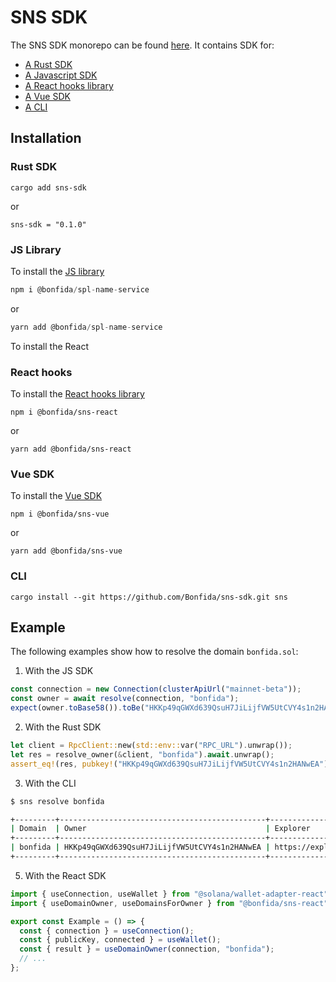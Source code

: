 # SNS SDK

The SNS SDK monorepo can be found [here](https://github.com/Bonfida/sns-sdk). It contains SDK for:

- [A Rust SDK](https://crates.io/crates/sns-sdk)
- [A Javascript SDK](https://github.com/Bonfida/sns-sdk#javascript)
- [A React hooks library](https://github.com/Bonfida/sns-sdk#react)
- [A Vue SDK](https://github.com/Bonfida/sns-sdk/tree/main#vue)
- [A CLI](https://github.com/Bonfida/sns-sdk#cli)

## Installation

### Rust SDK

```
cargo add sns-sdk
```

or

```
sns-sdk = "0.1.0"
```

### JS Library

To install the [JS library](https://www.npmjs.com/package/@bonfida/spl-name-service)

```js
npm i @bonfida/spl-name-service
```

or

```js
yarn add @bonfida/spl-name-service
```

To install the React

### React hooks

To install the [React hooks library](https://www.npmjs.com/package/@bonfida/sns-react)

```
npm i @bonfida/sns-react
```

or

```
yarn add @bonfida/sns-react
```

### Vue SDK

To install the [Vue SDK](https://www.npmjs.com/package/@bonfida/sns-vue)

```
npm i @bonfida/sns-vue
```

or

```
yarn add @bonfida/sns-vue
```

### CLI

```
cargo install --git https://github.com/Bonfida/sns-sdk.git sns
```

## Example

The following examples show how to resolve the domain `bonfida.sol`:

1. With the JS SDK

```js
const connection = new Connection(clusterApiUrl("mainnet-beta"));
const owner = await resolve(connection, "bonfida");
expect(owner.toBase58()).toBe("HKKp49qGWXd639QsuH7JiLijfVW5UtCVY4s1n2HANwEA");
```

2. With the Rust SDK

```rust
let client = RpcClient::new(std::env::var("RPC_URL").unwrap());
let res = resolve_owner(&client, "bonfida").await.unwrap();
assert_eq!(res, pubkey!("HKKp49qGWXd639QsuH7JiLijfVW5UtCVY4s1n2HANwEA"));
```

3. With the CLI

```bash
$ sns resolve bonfida

+---------+----------------------------------------------+----------------------------------------------------------------------------------+
| Domain  | Owner                                        | Explorer                                                                         |
+---------+----------------------------------------------+----------------------------------------------------------------------------------+
| bonfida | HKKp49qGWXd639QsuH7JiLijfVW5UtCVY4s1n2HANwEA | https://explorer.solana.com/address/HKKp49qGWXd639QsuH7JiLijfVW5UtCVY4s1n2HANwEA |
+---------+----------------------------------------------+----------------------------------------------------------------------------------+
```

5. With the React SDK

```ts
import { useConnection, useWallet } from "@solana/wallet-adapter-react";
import { useDomainOwner, useDomainsForOwner } from "@bonfida/sns-react";

export const Example = () => {
  const { connection } = useConnection();
  const { publicKey, connected } = useWallet();
  const { result } = useDomainOwner(connection, "bonfida");
  // ...
};
```
